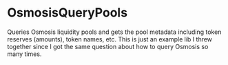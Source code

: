 # OsmosisQueryPools
Queries Osmosis liquidity pools and gets the pool metadata including token reserves (amounts), token names, etc. 
This is just an example lib I threw together since I got the same question about how to query Osmosis so many times.
